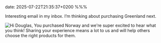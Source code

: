 date: 2025-07-22T21:35:37+0200
%%%

Interesting email in my inbox. I’m thinking about purchasing Greenland next.

![Hi Douglas, You purchased Norway and we're super excited to hear what you think! Sharing your experience means a lot to us and will help others choose the right products for them.](screenshot.png)
